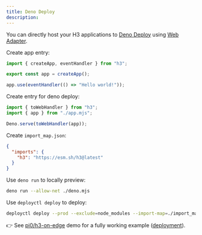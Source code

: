 ```yaml
---
title: Deno Deploy
description:
---
```


You can directly host your H3 applications to [Deno Deploy](https://deno.com/deploy) using [Web Adapter](/runtimes/web).

Create app entry:

```js [app.mjs]
import { createApp, eventHandler } from "h3";

export const app = createApp();

app.use(eventHandler(() => "Hello world!"));
```

Create entry for deno deploy:

```js [deno.mjs]
import { toWebHandler } from "h3";
import { app } from "./app.mjs";

Deno.serve(toWebHandler(app));
```

Create `import_map.json`:

```json [import_map.json]
{
  "imports": {
    "h3": "https://esm.sh/h3@latest"
  }
}
```

Use `deno run` to locally preview:

```bash [terminal]
deno run --allow-net ./deno.mjs
```

Use `deployctl deploy` to deploy:

```bash [terminal]
deployctl deploy --prod --exclude=node_modules --import-map=./import_map.json ./deno.mjs
```

👉 See [pi0/h3-on-edge](https://github.com/pi0/h3-on-edge) demo for a fully working example ([deployment](https://h3-on-edge.deno.dev/)).
